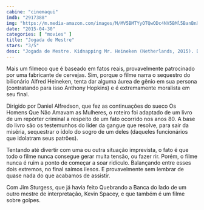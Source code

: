 ```yaml
---
cabine: "cinemaqui"
imdb: "2917388"
img: "https://m.media-amazon.com/images/M/MV5BMTYyOTQwODc4NV5BMl5BanBnXkFtZTgwMDgwMzkxNDE@._V1_SY150_CR0,0,101,150_.jpg"
date: "2015-04-30"
categories: [ "movies" ]
title: "Jogada de Mestre"
stars: "3/5"
desc: "Jogada de Mestre. Kidnapping Mr. Heineken (Netherlands, 2015). Dirigido por Daniel Alfredson. Escrito por William Brookfield, Peter R. de Vries. Com Jim Sturgess, Sam Worthington, Ryan Kwanten, Anthony Hopkins, Mark van Eeuwen, Thomas Cocquerel, Jemima West, David Dencik, Vera Van Dooren."
---
```

Mais um filmeco que é baseado em fatos reais, provavelmente patrocinado por uma fabricante de cervejas. Sim, porque o filme narra o sequestro do bilionário Alfred Heineken, tenta dar alguma áurea de gênio em sua persona (contratando para isso Anthony Hopkins) e é extremamente moralista em seu final.

Dirigido por Daniel Alfredson, que fez as continuações do sueco Os Homens Que Não Amavam as Mulheres, o roteiro foi adaptado de um livro de um repórter criminal a respeito de um fato ocorrido nos anos 80. A base do livro são os testemunhos do líder da gangue que resolve, para sair da miséria, sequestrar o ídolo do sogro de um deles (daqueles funcionários que idolatram seus patrões).

Tentando até divertir com uma ou outra situação imprevista, o fato é que todo o filme nunca consegue gerar muita tensão, ou fazer rir. Porém, o filme nunca é ruim a ponto de começar a soar ridículo. Balançando entre esses dois extremos, no final saímos ilesos. E provavelmente sem lembrar de quase nada do que acabamos de assistir.

Com Jim Sturgess, que já havia feito Quebrando a Banca do lado de um outro mestre de interpretação, Kevin Spacey, e que também é um filme sobre golpes.
